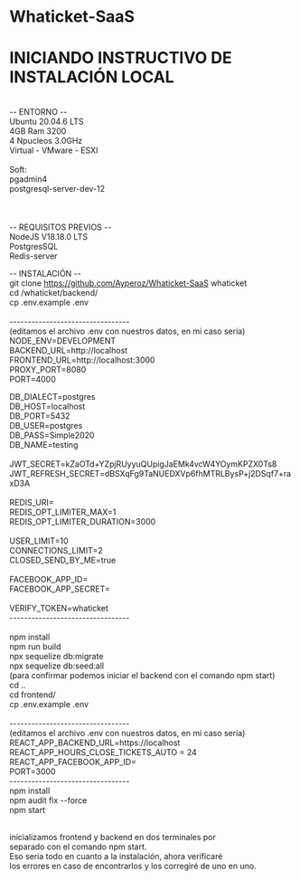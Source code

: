 # Whaticket-SaaS
<h1> INICIANDO INSTRUCTIVO DE INSTALACIÓN LOCAL </h1> <br>
-- ENTORNO --<br>
  Ubuntu 20.04.6 LTS<br>
  4GB Ram 3200<br>
  4 Npucleos 3.0GHz<br>
  Virtual - VMware - ESXI<br>
  <br>
  Soft:<br>
  pgadmin4<br>
  postgresql-server-dev-12<br>
  <br>
<br><br>
-- REQUISITOS PREVIOS --<br>
  NodeJS V18.18.0 LTS<br>
  PostgresSQL<br>
  Redis-server<br>

-- INSTALACIÓN --<br>
git clone https://github.com/Ayperoz/Whaticket-SaaS whaticket<br>
cd /whaticket/backend/<br>
cp .env.example .env<br>
<br>
---------------------------------<br>
(editamos el archivo .env con nuestros datos, en mi caso sería)<br>
NODE_ENV=DEVELOPMENT<br>
BACKEND_URL=http://localhost<br>
FRONTEND_URL=http://localhost:3000<br>
PROXY_PORT=8080<br>
PORT=4000<br>

DB_DIALECT=postgres<br>
DB_HOST=localhost<br>
DB_PORT=5432<br>
DB_USER=postgres<br>
DB_PASS=Simple2020<br>
DB_NAME=testing<br>
<br>
JWT_SECRET=kZaOTd+YZpjRUyyuQUpigJaEMk4vcW4YOymKPZX0Ts8<br>
JWT_REFRESH_SECRET=dBSXqFg9TaNUEDXVp6fhMTRLBysP+j2DSqf7+raxD3A<br>
<br>
REDIS_URI=<br>
REDIS_OPT_LIMITER_MAX=1<br>
REDIS_OPT_LIMITER_DURATION=3000<br>
<br>
USER_LIMIT=10<br>
CONNECTIONS_LIMIT=2<br>
CLOSED_SEND_BY_ME=true<br>
<br>
FACEBOOK_APP_ID=<br>
FACEBOOK_APP_SECRET=<br>
<br>
VERIFY_TOKEN=whaticket<br>
---------------------------------<br>
<br>
npm install<br>
npm run build<br>
npx sequelize db:migrate<br>
npx sequelize db:seed:all<br>
(para confirmar podemos iniciar el backend con el comando npm start)<br>
cd ..<br>
cd frontend/<br>
cp .env.example .env<br>
<br>
---------------------------------<br>
(editamos el archivo .env con nuestros datos, en mi caso sería)<br>
REACT_APP_BACKEND_URL=https://localhost<br>
REACT_APP_HOURS_CLOSE_TICKETS_AUTO = 24<br>
REACT_APP_FACEBOOK_APP_ID=<br>
PORT=3000<br>
---------------------------------<br>
npm install<br>
npm audit fix --force<br>
npm start<br>
<br>

inicializamos frontend y backend en dos terminales por<br> separado con el comando npm start.<br>
Eso seria todo en cuanto a la instalación, ahora verificaré<br> los errores en caso de encontrarlos y los corregiré de uno en uno.


